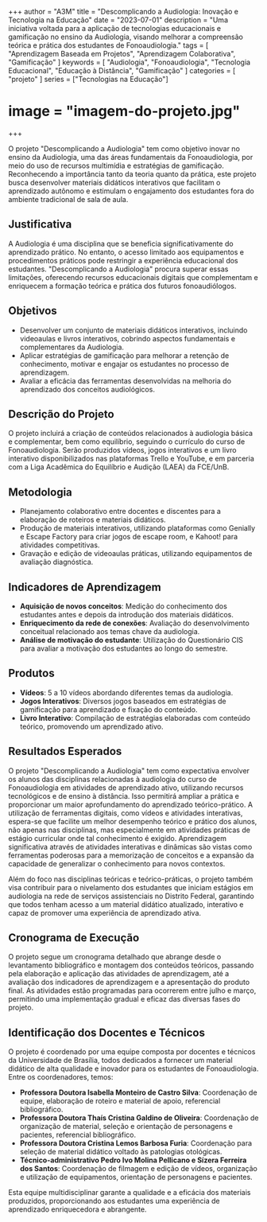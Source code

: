 +++
author = "A3M"
title = "Descomplicando a Audiologia: Inovação e Tecnologia na Educação"
date = "2023-07-01"
description = "Uma iniciativa voltada para a aplicação de tecnologias educacionais e gamificação no ensino da Audiologia, visando melhorar a compreensão teórica e prática dos estudantes de Fonoaudiologia."
tags = [
    "Aprendizagem Baseada em Projetos",
    "Aprendizagem Colaborativa",
    "Gamificação"
]
keywords = [
    "Audiologia",
    "Fonoaudiologia",
    "Tecnologia Educacional",
    "Educação à Distância",
    "Gamificação"
]
categories = [
    "projeto"
]
series = ["Tecnologias na Educação"]
# image = "imagem-do-projeto.jpg"
+++

O projeto "Descomplicando a Audiologia" tem como objetivo inovar no ensino da Audiologia, uma das áreas fundamentais da Fonoaudiologia, por meio do uso de recursos multimídia e estratégias de gamificação. Reconhecendo a importância tanto da teoria quanto da prática, este projeto busca desenvolver materiais didáticos interativos que facilitam o aprendizado autônomo e estimulam o engajamento dos estudantes fora do ambiente tradicional de sala de aula.
<!--more-->

## Justificativa

A Audiologia é uma disciplina que se beneficia significativamente do aprendizado prático. No entanto, o acesso limitado aos equipamentos e procedimentos práticos pode restringir a experiência educacional dos estudantes. "Descomplicando a Audiologia" procura superar essas limitações, oferecendo recursos educacionais digitais que complementam e enriquecem a formação teórica e prática dos futuros fonoaudiólogos.

## Objetivos

- Desenvolver um conjunto de materiais didáticos interativos, incluindo videoaulas e livros interativos, cobrindo aspectos fundamentais e complementares da Audiologia.
- Aplicar estratégias de gamificação para melhorar a retenção de conhecimento, motivar e engajar os estudantes no processo de aprendizagem.
- Avaliar a eficácia das ferramentas desenvolvidas na melhoria do aprendizado dos conceitos audiológicos.

## Descrição do Projeto

O projeto incluirá a criação de conteúdos relacionados à audiologia básica e complementar, bem como equilíbrio, seguindo o currículo do curso de Fonoaudiologia. Serão produzidos vídeos, jogos interativos e um livro interativo disponibilizados nas plataformas Trello e YouTube, e em parceria com a Liga Acadêmica do Equilíbrio e Audição (LAEA) da FCE/UnB.

## Metodologia

- Planejamento colaborativo entre docentes e discentes para a elaboração de roteiros e materiais didáticos.
- Produção de materiais interativos, utilizando plataformas como Genially e Escape Factory para criar jogos de escape room, e Kahoot! para atividades competitivas.
- Gravação e edição de videoaulas práticas, utilizando equipamentos de avaliação diagnóstica.

## Indicadores de Aprendizagem

- **Aquisição de novos conceitos**: Medição do conhecimento dos estudantes antes e depois da introdução dos materiais didáticos.
- **Enriquecimento da rede de conexões**: Avaliação do desenvolvimento conceitual relacionado aos temas chave da audiologia.
- **Análise de motivação do estudante**: Utilização do Questionário CIS para avaliar a motivação dos estudantes ao longo do semestre.

## Produtos

- **Vídeos**: 5 a 10 vídeos abordando diferentes temas da audiologia.
- **Jogos Interativos**: Diversos jogos baseados em estratégias de gamificação para aprendizado e fixação do conteúdo.
- **Livro Interativo**: Compilação de estratégias elaboradas com conteúdo teórico, promovendo um aprendizado ativo.

## Resultados Esperados

O projeto "Descomplicando a Audiologia" tem como expectativa envolver os alunos das disciplinas relacionadas à audiologia do curso de Fonoaudiologia em atividades de aprendizado ativo, utilizando recursos tecnológicos e de ensino à distância. Isso permitirá ampliar a prática e proporcionar um maior aprofundamento do aprendizado teórico-prático. A utilização de ferramentas digitais, como vídeos e atividades interativas, espera-se que facilite um melhor desempenho teórico e prático dos alunos, não apenas nas disciplinas, mas especialmente em atividades práticas de estágio curricular onde tal conhecimento é exigido. Aprendizagem significativa através de atividades interativas e dinâmicas são vistas como ferramentas poderosas para a memorização de conceitos e a expansão da capacidade de generalizar o conhecimento para novos contextos.

Além do foco nas disciplinas teóricas e teórico-práticas, o projeto também visa contribuir para o nivelamento dos estudantes que iniciam estágios em audiologia na rede de serviços assistenciais no Distrito Federal, garantindo que todos tenham acesso a um material didático atualizado, interativo e capaz de promover uma experiência de aprendizado ativa.

## Cronograma de Execução

O projeto segue um cronograma detalhado que abrange desde o levantamento bibliográfico e montagem dos conteúdos teóricos, passando pela elaboração e aplicação das atividades de aprendizagem, até a avaliação dos indicadores de aprendizagem e a apresentação do produto final. As atividades estão programadas para ocorrerem entre julho e março, permitindo uma implementação gradual e eficaz das diversas fases do projeto.

## Identificação dos Docentes e Técnicos

O projeto é coordenado por uma equipe composta por docentes e técnicos da Universidade de Brasília, todos dedicados a fornecer um material didático de alta qualidade e inovador para os estudantes de Fonoaudiologia. Entre os coordenadores, temos:

- **Professora Doutora Isabella Monteiro de Castro Silva**: Coordenação de equipe, elaboração de roteiro e material de apoio, referencial bibliográfico.
- **Professora Doutora Thaís Cristina Galdino de Oliveira**: Coordenação de organização de material, seleção e orientação de personagens e pacientes, referencial bibliográfico.
- **Professora Doutora Cristina Lemos Barbosa Furia**: Coordenação para seleção de material didático voltado às patologias otológicas.
- **Técnico-administrativo Pedro Ivo Molina Pellicano e Sízera Ferreira dos Santos**: Coordenação de filmagem e edição de vídeos, organização e utilização de equipamentos, orientação de personagens e pacientes.

Esta equipe multidisciplinar garante a qualidade e a eficácia dos materiais produzidos, proporcionando aos estudantes uma experiência de aprendizado enriquecedora e abrangente.
